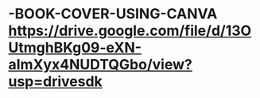 # -BOOK-COVER-USING-CANVA https://drive.google.com/file/d/13OUtmghBKg09-eXN-aImXyx4NUDTQGbo/view?usp=drivesdk
